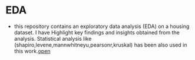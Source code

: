# EDA
*  this repository contains an exploratory data analysis (EDA) on a housing dataset. I have Highlight key findings and insights obtained from the analysis. Statistical analysis like (shapiro,levene,mannwhitneyu,pearsonr,kruskal) has been also used in this work.[open](https://github.com/PrernaSinha15/EDA/commit/9208c963c365414e9c74d8c953668cba3292deeb)

